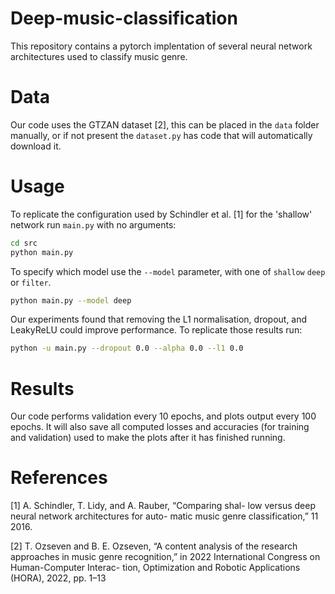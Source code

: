 # Deep-music-classification

This repository contains a pytorch implentation of several neural network architectures used to classify music genre.

# Data

Our code uses the GTZAN dataset [2], this can be placed in the `data` folder manually, or if not present the `dataset.py` has code that will automatically download it.  

# Usage

To replicate the configuration used by Schindler et al. [1] for the 'shallow' network run `main.py` with no arguments:
```bash
cd src
python main.py
```

To specify which model use the `--model` parameter, with one of `shallow` `deep` or `filter`.

```bash
python main.py --model deep
```

Our experiments found that removing the L1 normalisation, dropout, and LeakyReLU could improve performance. To replicate those results run:
```bash
python -u main.py --dropout 0.0 --alpha 0.0 --l1 0.0  
```

# Results

Our code performs validation every 10 epochs, and plots output every 100 epochs. It will also save all computed losses and accuracies (for training and validation) used to make the plots after it has finished running.

# References 
[1] A. Schindler, T. Lidy, and A. Rauber, “Comparing shal-
low versus deep neural network architectures for auto-
matic music genre classification,” 11 2016.


[2] T.  Ozseven and B. E.  Ozseven, “A content analysis of
the research approaches in music genre recognition,” in
2022 International Congress on Human-Computer Interac-
tion, Optimization and Robotic Applications (HORA), 2022,
pp. 1–13
